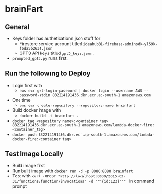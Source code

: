 # brainFart
## General
* Keys folder has autheticationn json stuff for
    * Firestore service account titled `ideahub31-firebase-adminsdk-yl59k-f6da5b2634.json` 
    * GPT3 API keys titled `gpt3_keys.json`.
* `prompted_gpt3.py` runs first.

## Run the following to Deploy
* Login first with 
    * `aws ecr get-login-password | docker login --username AWS --password-stdin 832214191436.dkr.ecr.ap-south-1.amazonaws.com`
* One time 
    * `aws ecr create-repository --repository-name brainfart`
* Build docker image with 
    * `docker build -t brainfart .`
* `docker tag <repository_name>:<container_tag> 832214191436.dkr.ecr.ap-south-1.amazonaws.com/lambda-docker-fire:<container_tag>`
* `docker push 832214191436.dkr.ecr.ap-south-1.amazonaws.com/lambda-docker-fire:<container_tag>`

## Test Image Locally
* Build image first
* Run built image with `docker run -d -p 8080:8080 brainfart`
* Test with `curl -XPOST "http://localhost:8080/2015-03-31/functions/function/invocations" -d """{id:123}""" ` in command prompt